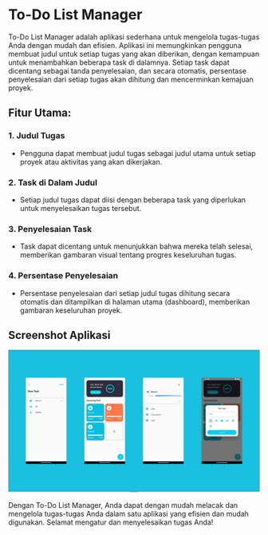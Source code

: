 # To-Do List Manager

To-Do List Manager adalah aplikasi sederhana untuk mengelola tugas-tugas Anda dengan mudah dan efisien. Aplikasi ini memungkinkan pengguna membuat judul untuk setiap tugas yang akan diberikan, dengan kemampuan untuk menambahkan beberapa task di dalamnya. Setiap task dapat dicentang sebagai tanda penyelesaian, dan secara otomatis, persentase penyelesaian dari setiap tugas akan dihitung dan mencerminkan kemajuan proyek.

## Fitur Utama:

### 1. Judul Tugas
- Pengguna dapat membuat judul tugas sebagai judul utama untuk setiap proyek atau aktivitas yang akan dikerjakan.

### 2. Task di Dalam Judul
- Setiap judul tugas dapat diisi dengan beberapa task yang diperlukan untuk menyelesaikan tugas tersebut.

### 3. Penyelesaian Task
- Task dapat dicentang untuk menunjukkan bahwa mereka telah selesai, memberikan gambaran visual tentang progres keseluruhan tugas.

### 4. Persentase Penyelesaian
- Persentase penyelesaian dari setiap judul tugas dihitung secara otomatis dan ditampilkan di halaman utama (dashboard), memberikan gambaran keseluruhan proyek.

## Screenshot Aplikasi
![Screenshot Aplikasi](assets/screenshots/assets_1.png)

Dengan To-Do List Manager, Anda dapat dengan mudah melacak dan mengelola tugas-tugas Anda dalam satu aplikasi yang efisien dan mudah digunakan. Selamat mengatur dan menyelesaikan tugas Anda!